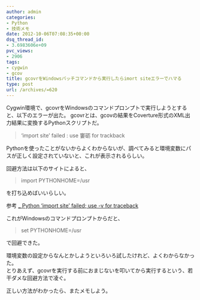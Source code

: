 ```yaml
---
author: admin
categories:
- Python
- 技術メモ
date: 2012-10-06T07:08:35+00:00
dsq_thread_id:
- 3.6983606e+09
pvc_views:
- 2906
tags:
- cygwin
- gcov
title: gcovrをWindowsバッチコマンドから実行したらimort siteエラーでハマる
type: post
url: /archives/=620
---
```


Cygwin環境で、gcovrをWindowsのコマンドプロンプトで実行しようとすると、以下のエラーが出た。 gcovrとは、gcovの結果をCoverture形式のXML出力結果に変換するPythonスクリプトだ。

> ‘import site’ failed : use 窶砺 for trackback

Pythonを使ったことがないからよくわからないが、調べてみると環境変数にパスが正しく設定されていないと、これが表示されるらしい。

回避方法は以下のサイトによると、

> import PYTHONHOME=/usr

を打ち込めばいいらしい。

参考 [_ Python &#8216;import site&#8217; failed; use -v for traceback][1]

これがWindowsのコマンドプロンプトからだと、

> set PYTHONHOME=/usr

で回避できた。

環境変数の設定からなんとかしようといろいろ試したけれど、よくわからなかった。   
とりあえず、gcovrを実行する前におまじないを叩いてから実行するという、若干ダメな回避方法で凌ぐ。

正しい方法がわかったら、またメモしよう。

 [1]: https://www.area51.gr.jp/~rin/diary/?date=20100204